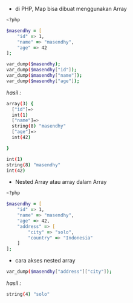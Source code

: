 - di PHP, Map bisa dibuat menggunakan Array

```zsh
<?php

$masendhy = [
    "id" => 1,
    "name" => "masendhy",
    "age" => 42
];

var_dump($masendhy);
var_dump($masendhy["id"]);
var_dump($masendhy["name"]);
var_dump($masendhy["age"]);


```

_hasil :_

```zsh
array(3) {
  ["id"]=>
  int(1)
  ["name"]=>
  string(8) "masendhy"
  ["age"]=>
  int(42)

}

int(1)
string(8) "masendhy"
int(42)
```

- Nested Array atau array dalam Array

```zsh
<?php

$masendhy = [
    "id" => 1,
    "name" => "masendhy",
    "age" => 42,
    "address" => [
        "city" => "solo",
        "country" => "Indonesia"
    ]
];

```

- cara akses nested array

```zsh
var_dump($masendhy["address"]["city"]);
```

_hasil :_

```zsh
string(4) "solo"
```

